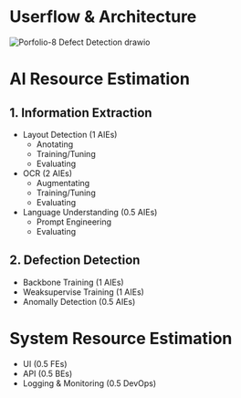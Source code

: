 # Userflow & Architecture
![Porfolio-8  Defect Detection drawio](https://github.com/user-attachments/assets/53fef0b5-84ca-4cab-9088-c583ef97c6f9)

# AI Resource Estimation
## 1. Information Extraction
- Layout Detection (1 AIEs)
  - Anotating
  - Training/Tuning
  - Evaluating
- OCR (2 AIEs)
  - Augmentating
  - Training/Tuning
  - Evaluating
- Language Understanding (0.5 AIEs)
  - Prompt Engineering
  - Evaluating

## 2. Defection Detection
- Backbone Training (1 AIEs)
- Weaksupervise Training (1 AIEs)
- Anomally Detection (0.5 AIEs)

# System Resource Estimation
- UI (0.5 FEs)
- API (0.5 BEs)
- Logging & Monitoring (0.5 DevOps)
